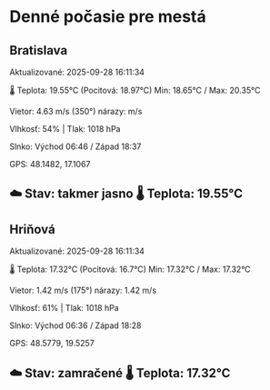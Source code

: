 ﻿# Denné počasie pre mestá

## Bratislava
Aktualizované: 2025-09-28 16:11:34

🌡️ Teplota: 19.55°C 
(Pocitová: 18.97°C)
Min: 18.65°C / Max: 20.35°C

Vietor: 4.63 m/s    (350°) 
nárazy:  m/s

Vlhkosť: 54% | Tlak: 1018 hPa

Slnko: Východ 06:46 / Západ 18:37

GPS: 48.1482, 17.1067

☁️ Stav: takmer jasno        🌡️ Teplota: 19.55°C
---

## Hriňová
Aktualizované: 2025-09-28 16:11:34

🌡️ Teplota: 17.32°C 
(Pocitová: 16.7°C)
Min: 17.32°C / Max: 17.32°C

Vietor: 1.42 m/s (175°)
nárazy: 1.42 m/s

Vlhkosť: 61% | Tlak: 1018 hPa

Slnko: Východ 06:36 / Západ 18:28

GPS: 48.5779, 19.5257

☁️ Stav: zamračené        🌡️ Teplota: 17.32°C
---
